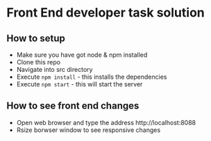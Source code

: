 # Front End developer task solution

## How to setup

- Make sure you have got node & npm installed
- Clone this repo
- Navigate into src directory
- Execute `npm install` - this installs the dependencies
- Execute `npm start` - this will start the server

## How to see front end changes

- Open web browser and type the address http://localhost:8088
- Rsize borwser window to see responsive changes


